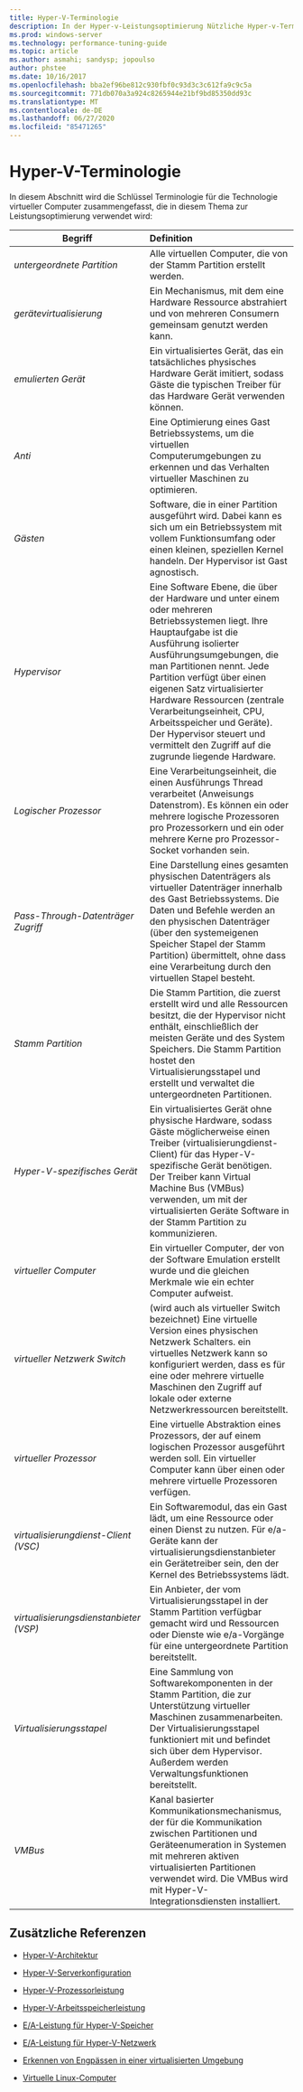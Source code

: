 ```yaml
---
title: Hyper-V-Terminologie
description: In der Hyper-v-Leistungsoptimierung Nützliche Hyper-v-Terminologie
ms.prod: windows-server
ms.technology: performance-tuning-guide
ms.topic: article
ms.author: asmahi; sandysp; jopoulso
author: phstee
ms.date: 10/16/2017
ms.openlocfilehash: bba2ef96be812c930fbf0c93d3c3c612fa9c9c5a
ms.sourcegitcommit: 771db070a3a924c8265944e21bf9bd85350dd93c
ms.translationtype: MT
ms.contentlocale: de-DE
ms.lasthandoff: 06/27/2020
ms.locfileid: "85471265"
---
```

# <a name="hyper-v-terminology"></a>Hyper-V-Terminologie
In diesem Abschnitt wird die Schlüssel Terminologie für die Technologie virtueller Computer zusammengefasst, die in diesem Thema zur Leistungsoptimierung verwendet wird:

| Begriff        | Definition           |
| ------------- |:------------|
|*untergeordnete Partition* | Alle virtuellen Computer, die von der Stamm Partition erstellt werden.|
|*gerätevirtualisierung* | Ein Mechanismus, mit dem eine Hardware Ressource abstrahiert und von mehreren Consumern gemeinsam genutzt werden kann.|
|*emulierten Gerät*|Ein virtualisiertes Gerät, das ein tatsächliches physisches Hardware Gerät imitiert, sodass Gäste die typischen Treiber für das Hardware Gerät verwenden können.|
|*Anti*|Eine Optimierung eines Gast Betriebssystems, um die virtuellen Computerumgebungen zu erkennen und das Verhalten virtueller Maschinen zu optimieren.|
|*Gästen*|Software, die in einer Partition ausgeführt wird. Dabei kann es sich um ein Betriebssystem mit vollem Funktionsumfang oder einen kleinen, speziellen Kernel handeln. Der Hypervisor ist Gast agnostisch.|
|*Hypervisor*|Eine Software Ebene, die über der Hardware und unter einem oder mehreren Betriebssystemen liegt. Ihre Hauptaufgabe ist die Ausführung isolierter Ausführungsumgebungen, die man Partitionen nennt. Jede Partition verfügt über einen eigenen Satz virtualisierter Hardware Ressourcen (zentrale Verarbeitungseinheit, CPU, Arbeitsspeicher und Geräte). Der Hypervisor steuert und vermittelt den Zugriff auf die zugrunde liegende Hardware.|
|*Logischer Prozessor*| Eine Verarbeitungseinheit, die einen Ausführungs Thread verarbeitet (Anweisungs Datenstrom). Es können ein oder mehrere logische Prozessoren pro Prozessorkern und ein oder mehrere Kerne pro Prozessor-Socket vorhanden sein.|
| *Pass-Through-Datenträger Zugriff*|Eine Darstellung eines gesamten physischen Datenträgers als virtueller Datenträger innerhalb des Gast Betriebssystems. Die Daten und Befehle werden an den physischen Datenträger (über den systemeigenen Speicher Stapel der Stamm Partition) übermittelt, ohne dass eine Verarbeitung durch den virtuellen Stapel besteht.|
|*Stamm Partition*|Die Stamm Partition, die zuerst erstellt wird und alle Ressourcen besitzt, die der Hypervisor nicht enthält, einschließlich der meisten Geräte und des System Speichers. Die Stamm Partition hostet den Virtualisierungsstapel und erstellt und verwaltet die untergeordneten Partitionen.|
|*Hyper-V-spezifisches Gerät*|Ein virtualisiertes Gerät ohne physische Hardware, sodass Gäste möglicherweise einen Treiber (virtualisierungdienst-Client) für das Hyper-V-spezifische Gerät benötigen. Der Treiber kann Virtual Machine Bus (VMBus) verwenden, um mit der virtualisierten Geräte Software in der Stamm Partition zu kommunizieren.|
|*virtueller Computer*|Ein virtueller Computer, der von der Software Emulation erstellt wurde und die gleichen Merkmale wie ein echter Computer aufweist.|
| *virtueller Netzwerk Switch*|(wird auch als virtueller Switch bezeichnet) Eine virtuelle Version eines physischen Netzwerk Schalters. ein virtuelles Netzwerk kann so konfiguriert werden, dass es für eine oder mehrere virtuelle Maschinen den Zugriff auf lokale oder externe Netzwerkressourcen bereitstellt.|
|*virtueller Prozessor*|Eine virtuelle Abstraktion eines Prozessors, der auf einem logischen Prozessor ausgeführt werden soll. Ein virtueller Computer kann über einen oder mehrere virtuelle Prozessoren verfügen.|
|*virtualisierungdienst-Client (VSC)*|Ein Softwaremodul, das ein Gast lädt, um eine Ressource oder einen Dienst zu nutzen. Für e/a-Geräte kann der virtualisierungsdienstanbieter ein Gerätetreiber sein, den der Kernel des Betriebssystems lädt.|
| *virtualisierungsdienstanbieter (VSP)*|  Ein Anbieter, der vom Virtualisierungsstapel in der Stamm Partition verfügbar gemacht wird und Ressourcen oder Dienste wie e/a-Vorgänge für eine untergeordnete Partition bereitstellt.|
| *Virtualisierungsstapel*|Eine Sammlung von Softwarekomponenten in der Stamm Partition, die zur Unterstützung virtueller Maschinen zusammenarbeiten. Der Virtualisierungsstapel funktioniert mit und befindet sich über dem Hypervisor. Außerdem werden Verwaltungsfunktionen bereitstellt.|
|*VMBus*|Kanal basierter Kommunikationsmechanismus, der für die Kommunikation zwischen Partitionen und Geräteenumeration in Systemen mit mehreren aktiven virtualisierten Partitionen verwendet wird. Die VMBus wird mit Hyper-V-Integrationsdiensten installiert.|

## <a name="additional-references"></a>Zusätzliche Referenzen

-   [Hyper-V-Architektur](architecture.md)

-   [Hyper-V-Serverkonfiguration](configuration.md)

-   [Hyper-V-Prozessorleistung](processor-performance.md)

-   [Hyper-V-Arbeitsspeicherleistung](memory-performance.md)

-   [E/A-Leistung für Hyper-V-Speicher](storage-io-performance.md)

-   [E/A-Leistung für Hyper-V-Netzwerk](network-io-performance.md)

-   [Erkennen von Engpässen in einer virtualisierten Umgebung](detecting-virtualized-environment-bottlenecks.md)

-   [Virtuelle Linux-Computer](linux-virtual-machine-considerations.md)
